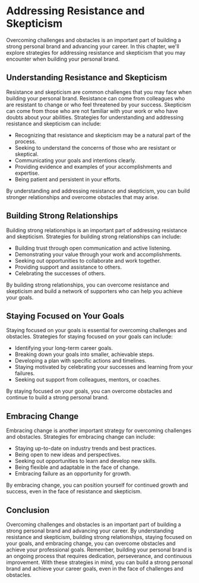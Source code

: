 Addressing Resistance and Skepticism
====================================================================================

Overcoming challenges and obstacles is an important part of building a strong personal brand and advancing your career. In this chapter, we'll explore strategies for addressing resistance and skepticism that you may encounter when building your personal brand.

Understanding Resistance and Skepticism
---------------------------------------

Resistance and skepticism are common challenges that you may face when building your personal brand. Resistance can come from colleagues who are resistant to change or who feel threatened by your success. Skepticism can come from those who are not familiar with your work or who have doubts about your abilities. Strategies for understanding and addressing resistance and skepticism can include:

* Recognizing that resistance and skepticism may be a natural part of the process.
* Seeking to understand the concerns of those who are resistant or skeptical.
* Communicating your goals and intentions clearly.
* Providing evidence and examples of your accomplishments and expertise.
* Being patient and persistent in your efforts.

By understanding and addressing resistance and skepticism, you can build stronger relationships and overcome obstacles that may arise.

Building Strong Relationships
-----------------------------

Building strong relationships is an important part of addressing resistance and skepticism. Strategies for building strong relationships can include:

* Building trust through open communication and active listening.
* Demonstrating your value through your work and accomplishments.
* Seeking out opportunities to collaborate and work together.
* Providing support and assistance to others.
* Celebrating the successes of others.

By building strong relationships, you can overcome resistance and skepticism and build a network of supporters who can help you achieve your goals.

Staying Focused on Your Goals
-----------------------------

Staying focused on your goals is essential for overcoming challenges and obstacles. Strategies for staying focused on your goals can include:

* Identifying your long-term career goals.
* Breaking down your goals into smaller, achievable steps.
* Developing a plan with specific actions and timelines.
* Staying motivated by celebrating your successes and learning from your failures.
* Seeking out support from colleagues, mentors, or coaches.

By staying focused on your goals, you can overcome obstacles and continue to build a strong personal brand.

Embracing Change
----------------

Embracing change is another important strategy for overcoming challenges and obstacles. Strategies for embracing change can include:

* Staying up-to-date on industry trends and best practices.
* Being open to new ideas and perspectives.
* Seeking out opportunities to learn and develop new skills.
* Being flexible and adaptable in the face of change.
* Embracing failure as an opportunity for growth.

By embracing change, you can position yourself for continued growth and success, even in the face of resistance and skepticism.

Conclusion
----------

Overcoming challenges and obstacles is an important part of building a strong personal brand and advancing your career. By understanding resistance and skepticism, building strong relationships, staying focused on your goals, and embracing change, you can overcome obstacles and achieve your professional goals. Remember, building your personal brand is an ongoing process that requires dedication, perseverance, and continuous improvement. With these strategies in mind, you can build a strong personal brand and achieve your career goals, even in the face of challenges and obstacles.
